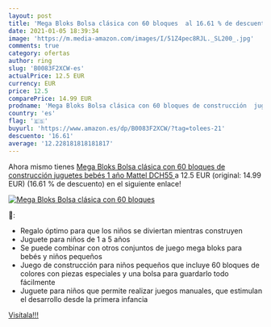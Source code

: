 ```yaml
---
layout: post
title: 'Mega Bloks Bolsa clásica con 60 bloques  al 16.61 % de descuento'
date: 2021-01-05 18:39:34
image: 'https://m.media-amazon.com/images/I/51Z4pec8RJL._SL200_.jpg'
comments: true
category: ofertas
author: ring
slug: 'B0083F2XCW-es'
actualPrice: 12.5 EUR
currency: EUR
price: 12.5
comparePrice: 14.99 EUR
prodname: 'Mega Bloks Bolsa clásica con 60 bloques de construcción  juguetes bebés 1 año  Mattel DCH55 '
country: 'es'
flag: '🇪🇸'
buyurl: 'https://www.amazon.es/dp/B0083F2XCW/?tag=tolees-21'
descuento: '16.61'
average: '12.228181818181817'
---
```


Ahora mismo tienes [Mega Bloks Bolsa clásica con 60 bloques de construcción  juguetes bebés 1 año  Mattel DCH55 ](https://www.amazon.es/dp/B0083F2XCW/?tag=tolees-21) a 12.5 EUR (original: 14.99 EUR) (16.61 %  de descuento) en el siguiente enlace!

[![Mega Bloks Bolsa clásica con 60 bloques ](https://m.media-amazon.com/images/I/51Z4pec8RJL._SL200_.jpg)](https://www.amazon.es/dp/B0083F2XCW/?tag=tolees-21)

🔎:

- Regalo óptimo para que los niños se diviertan mientras construyen
- Juguete para niños de 1 a 5 años
- Se puede combinar con otros conjuntos de juego mega bloks para bebés y niños pequeños
- Juego de construcción para niños pequeños que incluye 60 bloques de colores con piezas especiales y una bolsa para guardarlo todo fácilmente
- Juguete para niños que permite realizar juegos manuales, que estimulan el desarrollo desde la primera infancia

[Visítala!!!](https://www.amazon.es/dp/B0083F2XCW/?tag=tolees-21)
